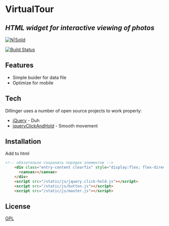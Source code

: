 # VirtualTour
## _HTML widget for interactive viewing of photos_

[![N|Solid](https://img.shields.io/badge/POWERED_BY-<IdiocyPatience>-green?style=for-the-badge)](https://nodesource.com/products/nsolid)

[![Build Status](https://img.shields.io/badge/Status-build-orange)](https://github.com/bokonV2/VirtualTour/issues)

## Features
- Simple buider for data file
- Optimize for mobile

## Tech

Dillinger uses a number of open source projects to work properly:

- [jQuery] - Duh
- [jqueryClickAndHold] - Smooth movement

## Installation
Add to html 
```html
<!-- обязательно сохранить порядок элементов -->
    <div class="entry-content clearfix" style="display:flex; flex-direction:column; align-items:center; justify-content:center; margin-top: 10px">
      <canvas></canvas>
    </div>
    <script src="/static/js/jquery.click-hold.js"></script>
    <script src="/static/js/button.js"></script>
    <script src="/static/js/master.js"></script>
```

## License

[GPL]
    
[GPL]: <https://github.com/bokonV2/VirtualTour/blob/main/LICENSE>
[jQuery]: <http://jquery.com>
[jqueryClickAndHold]: <https://github.com/phuong/jqueryClickAndHold>
